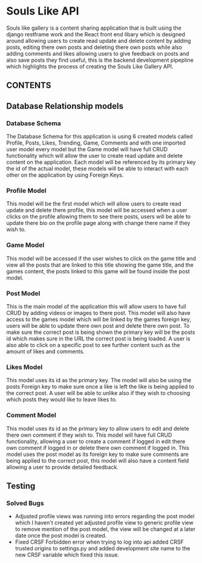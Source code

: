 # Souls Like API

Souls like gallery is a content sharing application that is built using the django restframe work and the React front end libary which is designed around allowing users to create read update and delete content by adding posts, editing there own posts and deleting there own posts while also adding comments and likes allowing users to give feedback on posts and also save posts they find useful, this is the backend development pipepline which highlights the process of creating the Souls Like Gallery API.

## CONTENTS



## Database Relationship models

### Database Schema 

The Database Schema for this application is using 6 created models called Profile, Posts, Likes, Trending, Game, Comments and with one imported user model every model but the Game model will have full CRUD functionality which will allow the user to create read update and delete content on the application. Each model will be referenced by its primary key the id of the actual model, these models will be able to interact with each other on the application by using Foreign Keys.

### Profile Model

This model will be the first model which will allow users to create read update and delete there profile, this model will be accessed when a user clicks on the profile allowing them to see there posts, users will be able to update there bio on the profile page along with change there name if they wish to.

### Game Model

This model will be accessed if the user wishes to click on the game  title and view all the posts that are linked to this title showing the game title, and the games content,  the posts linked to this game will be found inside the post model.

### Post Model

This is the main model of the application this will allow users to have full CRUD by adding videos or images to there post. This model will also have access to the games model which will be linked by the games foreign key, users will be able to update there own post and delete there own post. To make sure the correct post is being shown the primary key will be the posts id which makes sure in the URL the correct post is being loaded. A user is also able to click on a specific post to see further content such as the amount of likes and comments.

### Likes Model

This model uses its id as the primary key. The model will also be using the posts Foreign key to make sure once a like is left the like is being applied to the correct post. A user will be able to unlike also if they wish to choosing which posts they would like to leave likes to.

### Comment Model

This model uses its id as the primary key to allow users to edit and delete there own comment if they wish to. This model will have full CRUD functionality, allowing a user to create a comment if logged in edit there own comment if logged in or delete there own comment if logged in. This model uses the post model as its foreign key to make sure comments are being applied to the correct post, this model will also have a content field allowing a user to provide detailed feedback.


## Testing 

### Solved Bugs

* Adjusted profile views was running into errors regarding the post model which I haven't created yet adjusted profile view to generic profile view to remove mention of the post model, the view will be changed at a later date once the post model is created.
* Fixed CRSF Forbidden error when trying to log into api added CRSF trusted origins to settings.py and added development site name to the new CRSF variable which fixed this issue.